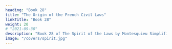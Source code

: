 ```yaml
---
heading: "Book 28"
title: "The Origin of the French Civil Laws"
linkTitle: "Book 28"
weight: 20
# "2021-09-30"
description: "Book 28 of The Spirit of the Laws by Montesquieu Simplified in 45 chapters"
image: "/covers/spirit.jpg"
---
```


